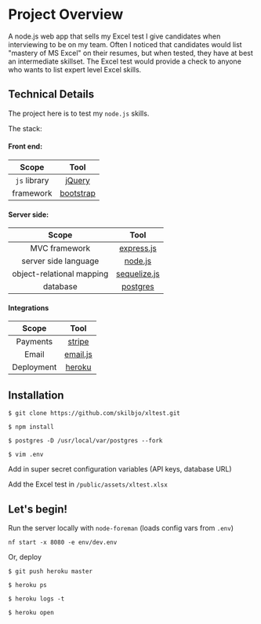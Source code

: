 # Project Overview

A node.js web app that sells my Excel test I give candidates when interviewing to be on my team. Often I noticed that candidates would list "mastery of MS Excel" on their resumes, but when tested, they have at best an intermediate skillset. The Excel test would provide a check to anyone who wants to list expert level Excel skills.

## Technical Details

The project here is to test my `node.js` skills.

The stack:

#### Front end:
|     Scope    |                    Tool                   |
|:------------:|:-----------------------------------------:|
| `js` library |        [jQuery](http://jquery.com/)       |
|   framework  | [bootstrap](http://getbootstrap.com/css/) |

#### Server side:
|           Scope           |                                    Tool                                   |
|:-------------------------:|:-------------------------------------------------------------------------:|
|       MVC framework       |                [express.js](http://expressjs.com/api.html)                |
|    server side language   |                      [node.js](http://nodejs.org/api)                     |
| object-relational mapping | [sequelize.js](https://github.com/sequelize/sequelize/wiki/API-Reference) |
|          database         |                [postgres](http://www.postgresql.org/docs/)                |



#### Integrations
|    Scope   |                           Tool                           |
|:----------:|:--------------------------------------------------------:|
|  Payments  |        [stripe](https://stripe.com/docs/api/node)        |
|    Email   |       [email.js](https://github.com/eleith/emailjs)      |
| Deployment | [heroku](https://devcenter.heroku.com/categories/nodejs) |

## Installation

	$ git clone https://github.com/skilbjo/xltest.git

	$ npm install

	$ postgres -D /usr/local/var/postgres --fork

	$ vim .env

Add in super secret configuration variables (API keys, database URL)

Add the Excel test in `/public/assets/xltest.xlsx`


## Let's begin!
Run the server locally with `node-foreman` (loads config vars from `.env`)

	nf start -x 8080 -e env/dev.env

Or, deploy

	$ git push heroku master

	$ heroku ps

	$ heroku logs -t

	$ heroku open

